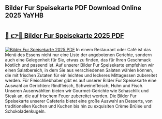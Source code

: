 ## Bilder Fur Speisekarte PDF Download Online 2025 YaYHB

# <h2><a href="http://gc6n50.nevu.top/?p=Bilder+Fur+Speisekarte">🔗 👉🔴 Bilder Fur Speisekarte 2025 PDF</a></h2>

[![Bilder Fur Speisekarte 2025 PDF](https://i.imgur.com/dBaPXMq.png)](http://gc6n50.nevu.top/?p=Bilder+Fur+Speisekarte)
In einem Restaurant oder Café ist das Menü des Essens nicht nur eine Liste der angebotenen Gerichte, sondern auch eine Gelegenheit für Sie, etwas zu finden, das für Ihren Geschmack köstlich und passend ist. Auf unserer Bilder Fur Speisekarte empfehlen wir einen Salatbereich, in dem Sie aus verschiedenen Salaten wählen können, die mit frischen Zutaten für ein leichtes und leckeres Mittagessen zubereitet werden. Für Fleischliebhaber gibt es auf unserer Bilder Fur Speisekarte eine Auswahl an Gerichten: Rindfleisch, Schweinefleisch, Huhn und Fisch. Unseren Auserwählten bieten wir Gourmet-Gerichte wie Schaschlik und Steak an, die auf frischem Feuer zubereitet werden. Die Bilder Fur Speisekarte unserer Cafeteria bietet eine große Auswahl an Desserts, von traditionellen Kuchen und Kuchen bis hin zu exquisiten Crème Brûlée und Schokoladenkugeln.
